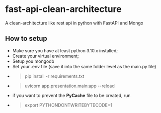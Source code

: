# fast-api-clean-architecture
A clean-architecture like rest api in python with FastAPI and Mongo


## How to setup
- Make sure you have at least python 3.10.x installed;
- Create your virtual environment;
- Setup you mongodb
- Set your .env file (save it into the same folder level as the main.py file)
- > pip install -r requirements.txt
- > uvicorn app.presentation.main:app --reload
- if you want to prevent the __PyCache__ file to be created, run
- > export PYTHONDONTWRITEBYTECODE=1
